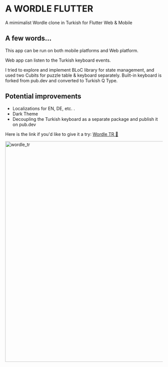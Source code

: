 # A WORDLE FLUTTER 

A mimimalist Wordle clone in Turkish for Flutter Web & Mobile

## A few words...

This app can be run on both mobile platforms and Web platform.

Web app can listen to the Turkish keyboard events.

I tried to explore and implement BLoC library for state management, and used two Cubits for puzzle table & keyboard separately.
Built-in keyboard is forked from pub.dev and converted to Turkish Q Type.

## Potential improvements
- Localizations for EN, DE, etc. .
- Dark Theme
- Decoupling the Turkish keyboard as a separate package and publish it on pub.dev

Here is the link if you'd like to give it a try:
[Wordle TR 🧩](https://tangerine-gaufre-c70022.netlify.app/#/)

<img width="704" alt="wordle_tr" src="https://user-images.githubusercontent.com/63163416/227967181-983401dd-7908-4ae8-b595-f3cc2a79418d.png">

